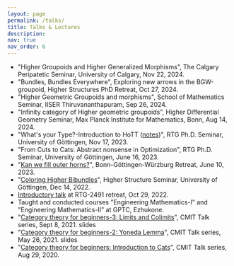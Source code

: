 ```yaml
---
layout: page
permalink: /talks/
title: Talks & Lectures
description:
nav: true
nav_order: 6
---
```


- "Higher Groupoids and Higher Generalized Morphisms", The Calgary Peripatetic Seminar, University of Calgary, Nov 22, 2024.
- "Bundles, Bundles Everywhere", Exploring new arrows in the BGW-groupoid, Higher Structures PhD Retreat, Oct 27, 2024.
- "Higher Geometric Groupoids and morphisms", School of Mathematics Seminar, IISER Thiruvananthapuram, Sep 26, 2024.
- "Infinity category of Higher geometric groupoids", Higher Differential Geometry Seminar, Max Planck Institute for Mathematics, Bonn, Aug 14, 2024.
- "What's your Type?-Introduction to HoTT ([notes](/assets/pdf/Hott.pdf))", RTG Ph.D. Seminar, University of Göttingen, Nov 17, 2023.
- "From Cuts to Cats: Abstract nonsense in Optimization", RTG Ph.D. Seminar, University of Göttingen, June 16, 2023.
- "[Kan we fill outer horns?](/assets/pdf/BGW_Retreat.pdf)", Bonn-Göttingen-Würzburg Retreat, June 10, 2023.
- "[Coloring Higher Bibundles](/assets/pdf/Oberseminar.pdf)", Higher Structure Seminar, University of Göttingen, Dec 14, 2022.
- [Introductory talk](/assets/pdf/GRK_KK.pdf) at RTG-2491 retreat, Oct 29, 2022.
- Taught and conducted courses "Engineering Mathematics-I" and "Engineering Mathematics-II" at GPTC, Ezhukone.
- "[Category theory for beginners-3: Limits and Colimits](/assets/pdf/Cat_Theory_Lect_3.pdf)", CMIT Talk series, Sept 8, 2021. slides
- "[Category theory for beginners-2: Yoneda Lemma](/assets/pdf/Yoneda_Lemma.pdf)", CMIT Talk series, May 26, 2021. slides
- "[Category theory for beginners: Introduction to Cats](/assets/pdf/Cat_For_Dummies.pdf)", CMIT Talk series, Aug 29, 2020.
